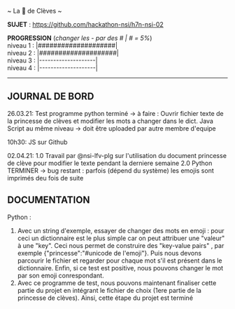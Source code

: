 ~ La 👸 de Clèves ~

**SUJET** : https://github.com/hackathon-nsi/h7n-nsi-02

**PROGRESSION** (*changer les - par des # | # = 5%*)<br />
niveau 1 : |####################|<br />
niveau 2 : |####################|<br />
niveau 3 : |--------------------|<br />
niveau 4 : |--------------------|<br />

<hr />
<!-- ne pas effacer les lignes ci-dessus et mettre à jour la progression régulièrement -->

## JOURNAL DE BORD
26.03.21:
Test programme python terminé -> à faire :
Ouvrir fichier texte de la princesse de clèves et modifier les mots a changer dans le dict.
Java Script au même niveau -> doit être uploaded par autre membre d'equipe

10h30:
JS sur Github

02.04.21:
1.0 Travail par @nsi-lfv-plg sur l'utilisation du document princesse de clève pour modifier le texte pendant la derniere semaine
2.0 Python TERMINER -> bug restant : parfois (dépend du système) les emojis sont imprimés deu fois de suite

## DOCUMENTATION
Python :
1. Avec un string d'exemple, essayer de changer des mots en emoji : pour ceci un dictionnaire est le plus simple car on peut attribuer une "valeur" à une "key". Ceci nous permet de construire des "key-value pairs" , par exemple {"princesse":"#unicode de l'emoji"}. Puis nous devons parcourir le fichier et regarder pour chaque mot s'il est présent dans le dictionnaire. Enfin, si ce test est positive, nous pouvons changer le mot par son emoji conrespondant.
2. Avec ce programme de test, nous pouvons maintenant finaliser cette partie du projet en intégrant le fichier de choix (1ere partie de la princesse de clèves).
Ainsi, cette étape du projet est terminé 
